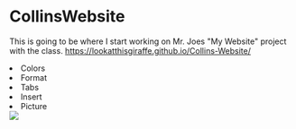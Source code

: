 # CollinsWebsite
This is going to be where I start working on Mr. Joes 
"My Website" project with the class.
https://lookatthisgiraffe.github.io/Collins-Website/
<li>Colors</li>
<li>Format</li>
<li>Tabs</li>
<li>Insert</li>
<li>Picture</li>
<body><img src="http://orig14.deviantart.net/9398/f/2015/248/d/a/transparent_lenny_face_by_yocatglitter-d98hqzo.gif"/>

